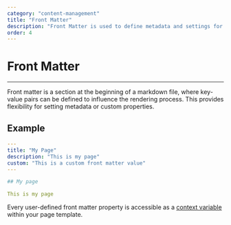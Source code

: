 ```yaml
---
category: "content-management"
title: "Front Matter"
description: "Front Matter is used to define metadata and settings for content."
order: 4
---
```


# Front Matter
---

Front matter is a section at the beginning of a markdown file, where key-value pairs can be defined to influence the rendering process. This provides flexibility for setting metadata or custom properties.

## Example

```yaml
---
title: "My Page"
description: "This is my page"
custom: "This is a custom front matter value"
---

## My page

This is my page
```

Every user-defined front matter property is accessible as a [context variable](/docs/themes/mustache-templates/) within your page template.
